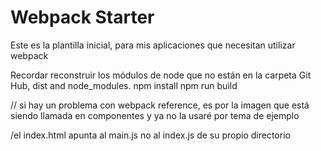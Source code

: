 # Webpack Starter

Este es la plantilla inicial, para mis aplicaciones que necesitan utilizar webpack

Recordar reconstruir los módulos de node que no están en la carpeta Git Hub, dist and node_modules. 
npm install
npm run build

// si hay un problema con webpack reference, es por la imagen que está siendo llamada en componentes y ya no la usaré por tema de ejemplo

/el index.html apunta al main.js no al index.js de su propio directorio